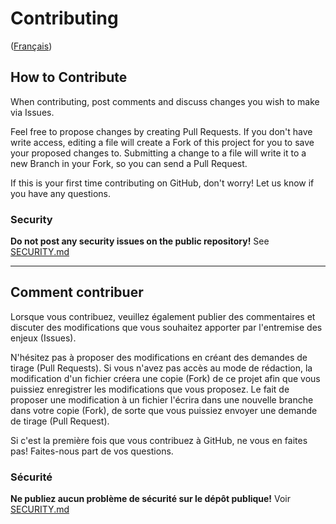 # Contributing

([Français](#comment-contribuer))

## How to Contribute

When contributing, post comments and discuss changes you wish to make via Issues.

Feel free to propose changes by creating Pull Requests. If you don't have write access, editing a file will create a Fork of this project for you to save your proposed changes to. Submitting a change to a file will write it to a new Branch in your Fork, so you can send a Pull Request.

If this is your first time contributing on GitHub, don't worry! Let us know if you have any questions.

### Security

**Do not post any security issues on the public repository!** See [SECURITY.md](SECURITY.md)

---

## Comment contribuer

Lorsque vous contribuez, veuillez également publier des commentaires et discuter des modifications que vous souhaitez apporter par l'entremise des enjeux (Issues).

N'hésitez pas à proposer des modifications en créant des demandes de tirage (Pull Requests). Si vous n'avez pas accès au mode de rédaction, la modification d'un fichier créera une copie (Fork) de ce projet afin que vous puissiez enregistrer les modifications que vous proposez.
Le fait de proposer une modification à un fichier l'écrira dans une nouvelle branche dans votre copie (Fork), de sorte que vous puissiez envoyer une demande de tirage (Pull Request).

Si c'est la première fois que vous contribuez à GitHub, ne vous en faites pas! Faites-nous part de vos questions.

### Sécurité

**Ne publiez aucun problème de sécurité sur le dépôt publique!** Voir [SECURITY.md](SECURITY.md)
